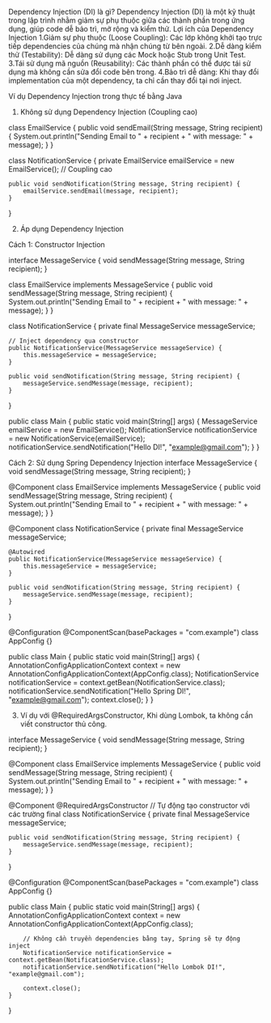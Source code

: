 Dependency Injection (DI) là gì?
Dependency Injection (DI) là một kỹ thuật trong lập trình nhằm giảm sự phụ thuộc giữa các thành phần trong ứng dụng, giúp code dễ bảo trì, mở rộng và kiểm thử.
Lợi ích của Dependency Injection
1.Giảm sự phụ thuộc (Loose Coupling): Các lớp không khởi tạo trực tiếp dependencies của chúng mà nhận chúng từ bên ngoài.
2.Dễ dàng kiểm thử (Testability): Dễ dàng sử dụng các Mock hoặc Stub trong Unit Test.
3.Tái sử dụng mã nguồn (Reusability): Các thành phần có thể được tái sử dụng mà không cần sửa đổi code bên trong.
4.Bảo trì dễ dàng: Khi thay đổi implementation của một dependency, ta chỉ cần thay đổi tại nơi inject.

Ví dụ Dependency Injection trong thực tế bằng Java
1. Không sử dụng Dependency Injection (Coupling cao)

class EmailService {
    public void sendEmail(String message, String recipient) {
        System.out.println("Sending Email to " + recipient + " with message: " + message);
    }
}

class NotificationService {
    private EmailService emailService = new EmailService(); // Coupling cao

    public void sendNotification(String message, String recipient) {
        emailService.sendEmail(message, recipient);
    }
}

2. Áp dụng Dependency Injection

Cách 1: Constructor Injection

interface MessageService {
    void sendMessage(String message, String recipient);
}

class EmailService implements MessageService {
    public void sendMessage(String message, String recipient) {
        System.out.println("Sending Email to " + recipient + " with message: " + message);
    }
}

class NotificationService {
    private final MessageService messageService;

    // Inject dependency qua constructor
    public NotificationService(MessageService messageService) {
        this.messageService = messageService;
    }

    public void sendNotification(String message, String recipient) {
        messageService.sendMessage(message, recipient);
    }
}

public class Main {
    public static void main(String[] args) {
        MessageService emailService = new EmailService();
        NotificationService notificationService = new NotificationService(emailService);
        notificationService.sendNotification("Hello DI!", "example@gmail.com");
    }
}

Cách 2: Sử dụng Spring Dependency Injection
interface MessageService {
    void sendMessage(String message, String recipient);
}

@Component
class EmailService implements MessageService {
    public void sendMessage(String message, String recipient) {
        System.out.println("Sending Email to " + recipient + " with message: " + message);
    }
}

@Component
class NotificationService {
    private final MessageService messageService;

    @Autowired
    public NotificationService(MessageService messageService) {
        this.messageService = messageService;
    }

    public void sendNotification(String message, String recipient) {
        messageService.sendMessage(message, recipient);
    }
}

@Configuration
@ComponentScan(basePackages = "com.example")
class AppConfig {}

public class Main {
    public static void main(String[] args) {
        AnnotationConfigApplicationContext context = new AnnotationConfigApplicationContext(AppConfig.class);
        NotificationService notificationService = context.getBean(NotificationService.class);
        notificationService.sendNotification("Hello Spring DI!", "example@gmail.com");
        context.close();
    }
}

3. Ví dụ với @RequiredArgsConstructor, Khi dùng Lombok, ta không cần viết constructor thủ công.

interface MessageService {
    void sendMessage(String message, String recipient);
}

@Component
class EmailService implements MessageService {
    public void sendMessage(String message, String recipient) {
        System.out.println("Sending Email to " + recipient + " with message: " + message);
    }
}

@Component
@RequiredArgsConstructor // Tự động tạo constructor với các trường final
class NotificationService {
    private final MessageService messageService;

    public void sendNotification(String message, String recipient) {
        messageService.sendMessage(message, recipient);
    }
}

@Configuration
@ComponentScan(basePackages = "com.example")
class AppConfig {}

public class Main {
    public static void main(String[] args) {
        AnnotationConfigApplicationContext context = new AnnotationConfigApplicationContext(AppConfig.class);
        
        // Không cần truyền dependencies bằng tay, Spring sẽ tự động inject
        NotificationService notificationService = context.getBean(NotificationService.class);
        notificationService.sendNotification("Hello Lombok DI!", "example@gmail.com");
        
        context.close();
    }
}
